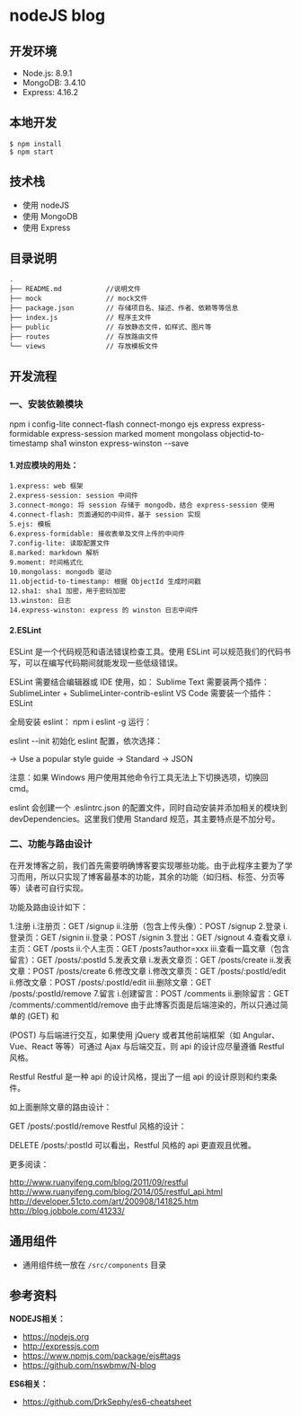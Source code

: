 # nodeJS blog

## 开发环境

* Node.js: 8.9.1
* MongoDB: 3.4.10
* Express: 4.16.2

## 本地开发

```
$ npm install
$ npm start
```

## 技术栈

* 使用 nodeJS
* 使用 MongoDB
* 使用 Express


## 目录说明
```
.
├── README.md           //说明文件
├── mock                // mock文件
├── package.json        // 存储项目名、描述、作者、依赖等等信息
├── index.js            // 程序主文件
├── public              // 存放静态文件，如样式、图片等
├── routes              // 存放路由文件
└── views               // 存放模板文件

```

## 开发流程
### 一、安装依赖模块
npm i config-lite connect-flash connect-mongo ejs express express-formidable express-session marked moment mongolass objectid-to-timestamp sha1 winston express-winston --save
#### 1.对应模块的用处：
```
1.express: web 框架
2.express-session: session 中间件
3.connect-mongo: 将 session 存储于 mongodb，结合 express-session 使用
4.connect-flash: 页面通知的中间件，基于 session 实现
5.ejs: 模板
6.express-formidable: 接收表单及文件上传的中间件
7.config-lite: 读取配置文件
8.marked: markdown 解析
9.moment: 时间格式化
10.mongolass: mongodb 驱动
11.objectid-to-timestamp: 根据 ObjectId 生成时间戳
12.sha1: sha1 加密，用于密码加密
13.winston: 日志
14.express-winston: express 的 winston 日志中间件
```
#### 2.ESLint
ESLint 是一个代码规范和语法错误检查工具。使用 ESLint 可以规范我们的代码书写，可以在编写代码期间就能发现一些低级错误。

ESLint 需要结合编辑器或 IDE 使用，如：
Sublime Text 需要装两个插件：SublimeLinter + SublimeLinter-contrib-eslint
VS Code 需要装一个插件：ESLint

全局安装 eslint：
npm i eslint -g
运行：

eslint --init
初始化 eslint 配置，依次选择：

-> Use a popular style guide
-> Standard
-> JSON

注意：如果 Windows 用户使用其他命令行工具无法上下切换选项，切换回 cmd。

eslint 会创建一个 .eslintrc.json 的配置文件，同时自动安装并添加相关的模块到 devDependencies。这里我们使用 Standard 规范，其主要特点是不加分号。

### 二、功能与路由设计
在开发博客之前，我们首先需要明确博客要实现哪些功能。由于此程序主要为了学习而用，所以只实现了博客最基本的功能，其余的功能（如归档、标签、分页等等）读者可自行实现。

功能及路由设计如下：

1.注册
  i.注册页：GET /signup
  ii.注册（包含上传头像）：POST /signup
2.登录
  i.登录页：GET /signin
  ii.登录：POST /signin
3.登出：GET /signout
4.查看文章
  i.主页：GET /posts
  ii.个人主页：GET /posts?author=xxx
  iii.查看一篇文章（包含留言）：GET /posts/:postId
5.发表文章
  i.发表文章页：GET /posts/create
  ii.发表文章：POST /posts/create
6.修改文章
  i.修改文章页：GET /posts/:postId/edit
  ii.修改文章：POST /posts/:postId/edit
  iii.删除文章：GET /posts/:postId/remove
7.留言
  i.创建留言：POST /comments
  ii.删除留言：GET /comments/:commentId/remove
由于此博客页面是后端渲染的，所以只通过简单的 <a>(GET) 和 <form>(POST) 与后端进行交互，如果使用 jQuery 或者其他前端框架（如 Angular、Vue、React 等等）可通过 Ajax 与后端交互，则 api 的设计应尽量遵循 Restful 风格。

Restful
Restful 是一种 api 的设计风格，提出了一组 api 的设计原则和约束条件。

如上面删除文章的路由设计：

GET /posts/:postId/remove
Restful 风格的设计：

DELETE /posts/:postId
可以看出，Restful 风格的 api 更直观且优雅。

更多阅读：

http://www.ruanyifeng.com/blog/2011/09/restful
http://www.ruanyifeng.com/blog/2014/05/restful_api.html
http://developer.51cto.com/art/200908/141825.htm
http://blog.jobbole.com/41233/


## 通用组件

* 通用组件统一放在 `/src/components` 目录

## 参考资料
**NODEJS相关：**

 - https://nodejs.org
 - http://expressjs.com
 - https://www.npmjs.com/package/ejs#tags
 - https://github.com/nswbmw/N-blog

**ES6相关：**

 - https://github.com/DrkSephy/es6-cheatsheet


